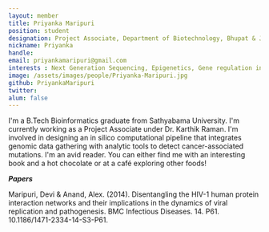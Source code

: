 ```yaml
---
layout: member
title: Priyanka Maripuri
position: student
designation: Project Associate, Department of Biotechnology, Bhupat & Jyoti Mehta School of Biosciences
nickname: Priyanka
handle: 
email: priyankamaripuri@gmail.com
interests : Next Generation Sequencing, Epigenetics, Gene regulation in specific cell types. 
image: /assets/images/people/Priyanka-Maripuri.jpg
github: PriyankaMaripuri
twitter: 
alum: false
---
```


I'm a B.Tech Bioinformatics graduate from Sathyabama University. I'm currently working as a Project Associate under Dr. Karthik Raman. I'm involved in designing an in silico computational pipeline that integrates genomic data gathering with analytic tools to detect cancer-associated mutations. I'm an avid reader. You can either find me with an interesting book and a hot chocolate or at a café exploring other foods!

<em><strong>Papers</strong></em>

Maripuri, Devi & Anand, Alex. (2014). Disentangling the HIV-1 human protein interaction networks and their implications in the dynamics of viral replication and pathogenesis. BMC Infectious Diseases. 14. P61. 10.1186/1471-2334-14-S3-P61. 
